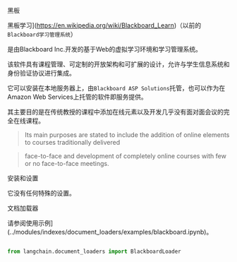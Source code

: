 黑板



黑板学习](https://en.wikipedia.org/wiki/Blackboard_Learn)（以前的`Blackboard学习管理系统`）

是由Blackboard Inc.开发的基于Web的虚拟学习环境和学习管理系统。

该软件具有课程管理、可定制的开放架构和可扩展的设计，允许与学生信息系统和身份验证协议进行集成。

它可以安装在本地服务器上，由`Blackboard ASP Solutions`托管，也可以作为在Amazon Web Services上托管的软件即服务提供。

其主要目的是在传统教授的课程中添加在线元素以及开发几乎没有面对面会议的完全在线课程。

> Its main purposes are stated to include the addition of online elements to courses traditionally delivered 

> face-to-face and development of completely online courses with few or no face-to-face meetings.



安装和设置



它没有任何特殊的设置。



文档加载器



请参阅使用示例](../modules/indexes/document_loaders/examples/blackboard.ipynb)。



```python

from langchain.document_loaders import BlackboardLoader



```

